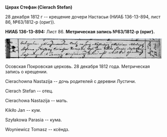 **Церах Стефан (Cierach Stefan)**

28 декабря 1812 г -- крещение дочери Настасьи (НИАБ 136-13-894, лист 86,
№63/1812-р (ориг)).

**НИАБ 136-13-894:** Лист 86. **Метрическая запись №63/1812-р (ориг).**

![](./media/cab2e61ad3b57cc5773111ec361269011b551665.png)

Осовская Покровская церковь. 28 декабря 1812 года. Метрическая запись о
крещении.

Cierachowna Nastazija -- дочь родителей с деревни Лустичи.

Cierach Stefan -- отец.

Cierachowa Nastazija -- мать.

Kikiło Jan -- кум.

Szyłakowa Parasia -- кума.

Woyniewicz Tomasz -- ксёндз.
